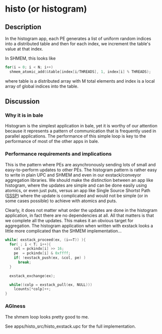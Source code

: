 # histo (or histogram)

## Description

In the histogram app, each PE generates a list of uniform random indices into a distributed table and then for each index, we increment the table's value at that index. 

In SHMEM, this looks like

```c
for(i = 0; i < N; i++)
  shmem_atomic_add(&table[index[i/THREADS], 1, index[i] % THREADS);
```

where table is a distributed array with M total elements and index is a local array of global indices into the table.

## Discussion
### Why it is in bale
Histogram is the simplest application in bale, yet it is worthy of our attention because it represents a pattern of communication that is frequently used in parallel applications.
The performance of this simple loop is key to the performance of most of the other apps in bale.

### Performance requirements and implications
This is the pattern where PEs are asynchronously sending lots of small and easy-to-perform updates to other PEs. The histogram pattern is rather easy to write in plain UPC and SHMEM and even in our exstack/conveyor aggregation libraries. We should make the distinction between an app like histogram, where the updates are simple and can be done easily using atomics, or even just puts, versus an app like Single Source Shortst Path ([SSSP](../sssp_src/README.md)) where the update is complicated and would not be simple (or in some cases possible) to achieve with atomics and puts.

Clearly, it does not matter what order the updates are done in the
histogram application, in fact there are no dependencies at all. All
that matters is that we complete all the updates. This makes it an
obvious target for aggregation. The histogram application when written
with exstack looks a little more complicated than the SHMEM implementation...

```c
while( exstack_proceed(ex, (i==T)) ){
  for( ; i < T; i++){
    col = pckindx[i] >> 16;
    pe  = pckindx[i] & 0xffff;
    if( !exstack_push(ex, &col, pe) )
      break;
  }
  
  exstack_exchange(ex);

  while((colp = exstack_pull(ex, NULL)))
    lcounts[*colp]++;
}
```
### AGIness
The shmem loop looks pretty good to me.

See apps/histo_src/histo_exstack.upc for the full implementation.

